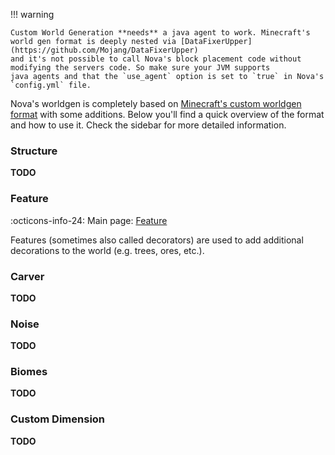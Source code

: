 !!! warning

    Custom World Generation **needs** a java agent to work. Minecraft's world gen format is deeply nested via [DataFixerUpper](https://github.com/Mojang/DataFixerUpper)
    and it's not possible to call Nova's block placement code without modifying the servers code. So make sure your JVM supports
    java agents and that the `use_agent` option is set to `true` in Nova's `config.yml` file.

Nova's worldgen is completely based on [Minecraft's custom worldgen format](https://minecraft.fandom.com/wiki/Custom_world_generation) with
some additions. Below you'll find a quick overview of the format and how to use it. Check the sidebar for more detailed information.

### Structure

**TODO**

### Feature

:octicons-info-24: Main page: [Feature](./feature/feature.md)

Features (sometimes also called decorators) are used to add additional decorations to the world (e.g. trees, ores, etc.).

### Carver

**TODO**

### Noise

**TODO**

### Biomes

**TODO**

### Custom Dimension

**TODO**